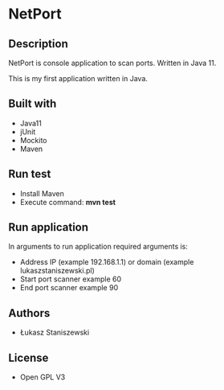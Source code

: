 # NetPort

## Description

NetPort is console application to scan ports. 
Written in Java 11.

This is my first application written in Java.

## Built with

* Java11
* jUnit
* Mockito
* Maven

## Run test

* Install Maven
* Execute command: **mvn test**

## Run application

In arguments to run application required arguments is:
* Address IP (example 192.168.1.1) or domain (example lukaszstaniszewski.pl)
* Start port scanner example 60
* End port scanner example 90

## Authors

* Łukasz Staniszewski

## License

* Open GPL V3

